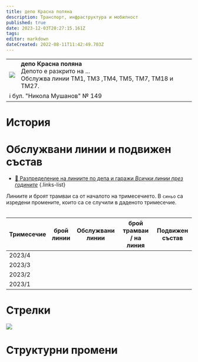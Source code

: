 ```yaml
---
title: депо Красна поляна
description: Транспорт, инфраструктура и мобилност
published: true
date: 2023-12-03T20:27:15.161Z
tags: 
editor: markdown
dateCreated: 2022-08-11T11:42:49.703Z
---
```


<!--следващ пост--> 
<div class="table-responsive"><table style="width:100%"><tr>
<td><img src="https://drive.google.com/uc?id=1aVS3fDePOxOpVnEDGn0YsW2vXQdf0E9N"></td>
<td><b>депо Красна поляна </b><br> Депото е разкрито на ... <br>Обслужва линии ТМ1, ТМ3 ,ТМ4, ТМ5, ТМ7, ТМ18 и ТМ27.</td></tr>
  <td colspan=2 >ℹ️ бул. "Никола Мушанов" № 149</td></table></div>
  
  

# История

# Обслужвани линии и подвижен състав
- [:1234: Разпределение на линиите по депа и гаражи *Всички линии през годините*](/bg/public-transport/lines-by-garages)
{.links-list}

Линиите и броят трамваи са от началото на тримесечието. В `синьо` са изредени промените, които са се случили в даденото тримесечие.   
 

| **Тримесечие** | **брой**  <br>**линии** | **Обслужвани линии** | **брой трамваи / на линия** | **Подвижен състав** |
| --- | --- | --- | --- | --- |
| 2023/4 |     |     |     |     |
| 2023/3 |     |     |     |     |
| 2023/2 |     |     |     |     |
| 2023/1 |     |     |     |     |

# Стрелки

<img src="https://drive.google.com/uc?id=1T9I6w6ZRR0gH_ExaohejU0xanrtPhdoX">


# Структурни промени
